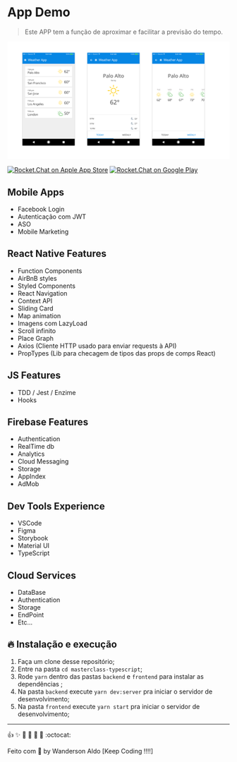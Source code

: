 # App Demo

> Este APP tem a função de aproximar e facilitar a previsão do tempo.

![App Demo](/src/assets/app-sg-cidadao.png "App Demo")

[![Rocket.Chat on Apple App Store](https://user-images.githubusercontent.com/551004/29770691-a2082ff4-8bc6-11e7-89a6-964cd405ea8e.png)](https://itunes.apple.com/us/app/rocket-chat/id1148741252?mt=8)
[![Rocket.Chat on Google Play](https://user-images.githubusercontent.com/551004/29770692-a20975c6-8bc6-11e7-8ab0-1cde275496e0.png)](https://play.google.com/store/apps/details?id=chat.rocket.android)  

## Mobile Apps

+ Facebook Login
+ Autenticação com JWT
+ ASO
+ Mobile Marketing

## React Native Features

+ Function Components
+ AirBnB styles
+ Styled Components
+ React Navigation
+ Context API
+ Sliding Card
+ Map animation
+ Imagens com LazyLoad
+ Scroll infinito
+ Place Graph
+ Axios (Cliente HTTP usado para enviar requests à API)
+ PropTypes (Lib para checagem de tipos das props de comps React)

## JS Features

+ TDD / Jest / Enzime
+ Hooks

## Firebase Features

+ Authentication
+ RealTime db
+ Analytics
+ Cloud Messaging
+ Storage
+ AppIndex
+ AdMob

## Dev Tools Experience

+ VSCode
+ Figma
+ Storybook
+ Material UI
+ TypeScript

## Cloud Services

+ DataBase
+ Authentication
+ Storage
+ EndPoint
+ Etc...

## 🔥 Instalação e execução

1. Faça um clone desse repositório;
2. Entre na pasta `cd masterclass-typescript`;
3. Rode `yarn` dentro das pastas `backend` e `frontend` para instalar as dependências ;
4. Na pasta `backend` execute `yarn dev:server` pra iniciar o servidor de desenvolvimento;
5. Na pasta `frontend` execute `yarn start` pra iniciar o servidor de desenvolvimento;

[npm-image]: https://img.shields.io/npm/v/datadog-metrics.svg?style=flat-square
[npm-url]: https://npmjs.org/package/datadog-metrics
[npm-downloads]: https://img.shields.io/npm/dm/datadog-metrics.svg?style=flat-square
[travis-image]: https://img.shields.io/travis/dbader/node-datadog-metrics/master.svg?style=flat-square
[travis-url]: https://travis-ci.org/dbader/node-datadog-metrics
[wiki]: https://github.com/seunome/seuprojeto/wiki

---
:+1: :sparkles: :camel: :tada: :rocket: :metal: :octocat:

Feito com 💖 by Wanderson Aldo [Keep Coding !!!!]
